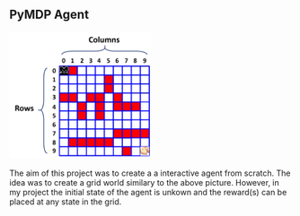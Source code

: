 ## PyMDP Agent
<p>
  <img src="gridWorld.png" width="50%"/>
</p>

The aim of this project was to create a a interactive agent from scratch. The idea was to create a grid world similary to the above picture. However, in my project the initial state of the agent is unkown and the reward(s) can be placed at any state in the grid.
